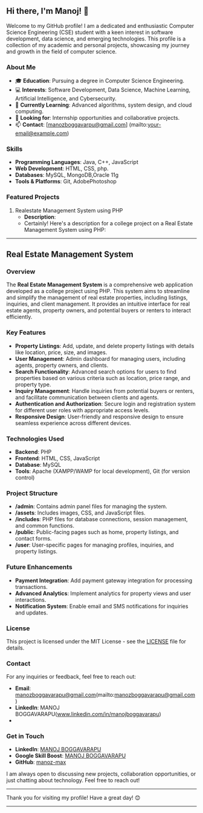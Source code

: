 ## Hi there, I'm Manoj! 👋

Welcome to my GitHub profile! I am a dedicated and enthusiastic Computer Science Engineering (CSE) student with a keen interest in software development, data science, and emerging technologies. This profile is a collection of my academic and personal projects, showcasing my journey and growth in the field of computer science.

### About Me

- 🎓 **Education**: Pursuing a degree in Computer Science Engineering.
- 💻 **Interests**: Software Development, Data Science, Machine Learning, Artificial Intelligence, and Cybersecurity.
- 🌱 **Currently Learning**: Advanced algorithms, system design, and cloud computing.
- 🤝 **Looking for**: Internship opportunities and collaborative projects.
- 📫 **Contact**: [manozboggavarpu@gmail.com] (mailto:your-email@example.com)

### Skills

- **Programming Languages**:  Java, C++, JavaScript
- **Web Development**: HTML, CSS, php.
- **Databases**: MySQL, MongoDB,Oracle 11g 
- **Tools & Platforms**: Git, AdobePhotoshop

### Featured Projects

1. Realestate Management System using PHP
   - **Description**:
   - Certainly! Here's a description for a college project on a Real Estate Management System using PHP:

---

## Real Estate Management System

### Overview

The **Real Estate Management System** is a comprehensive web application developed as a college project using PHP. This system aims to streamline and simplify the management of real estate properties, including listings, inquiries, and client management. It provides an intuitive interface for real estate agents, property owners, and potential buyers or renters to interact efficiently.

### Key Features

- **Property Listings**: Add, update, and delete property listings with details like location, price, size, and images.
- **User Management**: Admin dashboard for managing users, including agents, property owners, and clients.
- **Search Functionality**: Advanced search options for users to find properties based on various criteria such as location, price range, and property type.
- **Inquiry Management**: Handle inquiries from potential buyers or renters, and facilitate communication between clients and agents.
- **Authentication and Authorization**: Secure login and registration system for different user roles with appropriate access levels.
- **Responsive Design**: User-friendly and responsive design to ensure seamless experience across different devices.

### Technologies Used

- **Backend**: PHP
- **Frontend**: HTML, CSS, JavaScript
- **Database**: MySQL
- **Tools**: Apache (XAMPP/WAMP for local development), Git (for version control)

### Project Structure

- **/admin**: Contains admin panel files for managing the system.
- **/assets**: Includes images, CSS, and JavaScript files.
- **/includes**: PHP files for database connections, session management, and common functions.
- **/public**: Public-facing pages such as home, property listings, and contact forms.
- **/user**: User-specific pages for managing profiles, inquiries, and property listings.

### Future Enhancements

- **Payment Integration**: Add payment gateway integration for processing transactions.
- **Advanced Analytics**: Implement analytics for property views and user interactions.
- **Notification System**: Enable email and SMS notifications for inquiries and updates.

### License

This project is licensed under the MIT License - see the [LICENSE](LICENSE) file for details.

### Contact

For any inquiries or feedback, feel free to reach out:
- **Email**: manozboggavarapu@gmail.com(mailto:manozboggavarapu@gmail.com)
- **LinkedIn**: MANOJ BOGGAVARAPU(www.linkedin.com/in/manojboggavarapu)
- 
### Get in Touch

- **LinkedIn**: [MANOJ BOGGAVARAPU](https://www.linkedin.com/in/yourprofile)
- **Google Skill Boost**: [MANOJ BOGGAVARAPU](https://www.cloudskillsboost.google/public_profiles/d703c215-d199-4c2c-9f31-377890888e8d)
- **GitHub**: [manoz-max](https://github.com/manoz-max)

I am always open to discussing new projects, collaboration opportunities, or just chatting about technology. Feel free to reach out!

---

Thank you for visiting my profile! Have a great day! 😊

---
